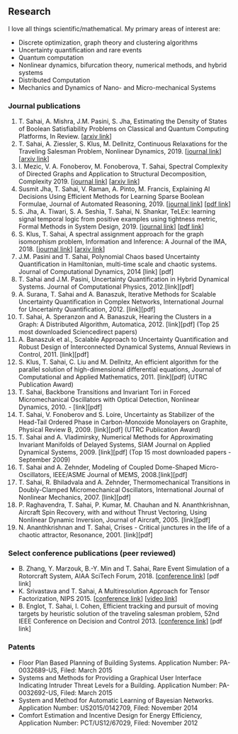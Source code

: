 ## Research


I love all things scientific/mathematical. My primary areas of interest are:

- Discrete optimization, graph theory and clustering algorithms
- Uncertainty quantification and rare events
- Quantum computation
- Nonlinear dynamics, bifurcation theory, numerical methods, and hybrid systems
- Distributed Computation
- Mechanics and Dynamics of Nano- and Micro-mechanical Systems

### Journal publications
1. T. Sahai, A. Mishra, J.M. Pasini, S. Jha, Estimating the Density of States of Boolean Satisfiability Problems on Classical and Quantum Computing Platforms, In Review. [[arxiv link](https://arxiv.org/abs/1910.13088)]
2. T. Sahai, A. Ziessler, S. Klus, M. Dellnitz, Continuous Relaxations for the Traveling Salesman Problem, Nonlinear Dynamics, 2019. [[journal link](https://link.springer.com/article/10.1007/s11071-019-05092-5)] [[arxiv link](https://arxiv.org/abs/1702.05224)]
3. I. Mezic, V. A. Fonoberov, M. Fonoberova, T. Sahai, Spectral Complexity of Directed Graphs and Application to Structural Decomposition, Complexity 2019. [[journal link](https://www.hindawi.com/journals/complexity/2019/9610826/abs/)] [[arxiv link](https://arxiv.org/abs/1808.06004)]
4. Susmit Jha, T. Sahai, V. Raman, A. Pinto, M. Francis, Explaining AI Decisions Using Efficient Methods for Learning Sparse Boolean Formulae, Journal of Automated Reasoning, 2019. [[journal link](https://link.springer.com/article/10.1007/s10817-018-9499-8)] [[pdf link](http://susmitjha.github.io/papers/jar18.pdf)]
5. S. Jha, A. Tiwari, S. A. Seshia, T. Sahai, N. Shankar, TeLEx: learning signal temporal logic from positive examples using tightness metric, Formal Methods in System Design, 2019. [[journal link](https://link.springer.com/article/10.1007/s10703-019-00332-1)] [[pdf link](http://susmitjha.github.io/papers/fmsd19.pdf)]
6. S. Klus, T. Sahai, A spectral assignment approach for the graph isomorphism problem, Information and Inference: A Journal of the IMA, 2018. [[journal link](https://academic.oup.com/imaiai/article-abstract/7/4/689/4844023)] [[arxiv link](https://arxiv.org/abs/1411.0969)]
7. J.M. Pasini and T. Sahai, Polynomial Chaos based Uncertainty Quantification in Hamiltonian, multi-time scale and chaotic systems. Journal of Computational Dynamics, 2014 [link] [pdf]
8. T. Sahai and J.M. Pasini, Uncertainty Quantification in Hybrid Dynamical Systems. Journal of Computational Physics, 2012.[link][pdf]
9. A. Surana, T. Sahai and A. Banaszuk, Iterative Methods for Scalable Uncertainty Quantification in Complex Networks, International Journal for Uncertainty Quantification, 2012. [link][pdf]
10. T. Sahai, A. Speranzon and A. Banaszuk, Hearing the Clusters in a Graph: A Distributed Algorithm, Automatica, 2012. [link][pdf] (Top 25 most downloaded Sciencedirect papers)
11. A. Banaszuk et al., Scalable Approach to Uncertainty Quantification and Robust Design of Interconnected Dynamical Systems, Annual Reviews in Control, 2011. [link][pdf]
12. S. Klus, T. Sahai, C. Liu and M. Dellnitz, An efficient algorithm for the parallel solution of high-dimensional differential equations, Journal of Computational and Applied Mathematics, 2011. [link][pdf] (UTRC Publication Award)
13. T. Sahai, Backbone Transitions and Invariant Tori in Forced Micromechanical Oscillators with Optical Detection, Nonlinear Dynamics, 2010. - [link][pdf]
14. T. Sahai, V. Fonoberov and S. Loire, Uncertainty as Stabilizer of the Head-Tail Ordered Phase in Carbon-Monoxide Monolayers on Graphite, Physical Review B, 2009. [link][pdf] (UTRC Publication Award)
15. T. Sahai and A. Vladimirsky, Numerical Methods for Approximating Invariant Manifolds of Delayed Systems, SIAM Journal on Applied Dynamical Systems, 2009. [link][pdf] (Top 15 most downloaded papers - September 2009)
16. T. Sahai and A. Zehnder, Modeling of Coupled Dome-Shaped Micro-Oscillators, IEEE/ASME Journal of MEMS, 2008.[link][pdf]
17. T. Sahai, R. Bhiladvala and A. Zehnder, Thermomechanical Transitions in Doubly-Clamped Micromechanical Oscillators, International Journal of Nonlinear Mechanics, 2007. [link][pdf]
18. P. Raghavendra, T. Sahai, P. Kumar, M. Chauhan and N. Ananthkrishnan, Aircraft Spin Recovery, with and without Thrust Vectoring, Using Nonlinear Dynamic Inversion, Journal of Aircraft, 2005. [link][pdf]
19. N. Ananthkrishnan and T. Sahai, Crises - Critical junctures in the life of a chaotic attractor, Resonance, 2001. [link][pdf]

### Select conference publications (peer reviewed)
- B. Zhang, Y. Marzouk, B.-Y. Min and T. Sahai, Rare Event Simulation of a Rotorcraft System, AIAA SciTech Forum, 2018. [[conference link](https://arc.aiaa.org/doi/abs/10.2514/6.2018-1181)] [pdf link]
- K. Srivastava and T. Sahai, A Multiresolution Approach for Tensor Factorization, NIPS 2015. [[conference link](https://people.cs.uchicago.edu/~risi/NIPS15workshop/index.html)] [[video link](https://www.youtube.com/watch?v=NIyMzMXjqa8)]
- B. Englot, T. Sahai, I. Cohen, Efficient tracking and pursuit of moving targets by heuristic solution of the traveling salesman problem, 52nd IEEE Conference on Decision and Control 2013. [[conference link](https://ieeexplore.ieee.org/abstract/document/6760409)] [pdf link]
### Patents
- Floor Plan Based Planning of Building Systems. Application Number: PA-0032689-US, Filed: March 2015 
- Systems and Methods for Providing a Graphical User Interface Indicating Intruder Threat Levels for a Building. Application Number: PA-0032692-US, Filed: March 2015
- System and Method for Automatic Learning of Bayesian Networks. Application Number: US2015/0142709, Filed: November 2014
- Comfort Estimation and Incentive Design for Energy Efficiency, Application Number: PCT/US12/67029, Filed: November 2012
